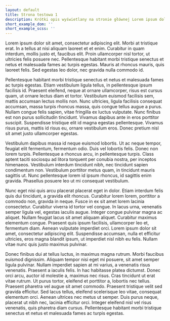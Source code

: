 ```yaml
---
layout: default
title: Strona testowa 1
description: Krótki opis wyświetlany na stronie głównej Lorem ipsum dolor sit amet, consectetur adipiscing elit. Morbi at tristique erat. In a tellus at nisi aliquam laoreet et et enim. Curabitur in quam interdum
short_example_dom: ''
short_example_scss: ''
---
```

Lorem ipsum dolor sit amet, consectetur adipiscing elit. Morbi at tristique erat. In a tellus at nisi aliquam laoreet et et enim. Curabitur in quam interdum, mollis justo et, faucibus elit. Proin ullamcorper nisl tortor, ut ultricies felis posuere nec. Pellentesque habitant morbi tristique senectus et netus et malesuada fames ac turpis egestas. Mauris at rhoncus mauris, quis laoreet felis. Sed egestas leo dolor, nec gravida nulla commodo id.

Pellentesque habitant morbi tristique senectus et netus et malesuada fames ac turpis egestas. Etiam vestibulum ligula tellus, in pellentesque ipsum facilisis id. Praesent eleifend, neque at ornare ullamcorper, risus est cursus quam, ut ornare lectus diam et tortor. Vestibulum euismod facilisis sem, mattis accumsan lectus mollis non. Nunc ultricies, ligula facilisis consequat accumsan, massa turpis rhoncus massa, quis congue tellus augue a purus. Nullam congue felis sapien, vitae fringilla ex luctus vulputate. Nunc finibus est non purus sollicitudin tincidunt. Vivamus dapibus ante in eros porttitor suscipit. Suspendisse tristique elit id magna egestas pellentesque. Vivamus risus purus, mattis id risus eu, ornare vestibulum eros. Donec pretium nisl sit amet justo ullamcorper egestas.

Vestibulum dapibus massa id neque euismod lobortis. Ut ac neque tempor, feugiat elit fermentum, fermentum odio. Duis vel lobortis felis. Donec non lorem turpis. Pellentesque a rhoncus arcu, in pellentesque turpis. Class aptent taciti sociosqu ad litora torquent per conubia nostra, per inceptos himenaeos. Vestibulum interdum tincidunt nibh, nec tincidunt sapien condimentum non. Vestibulum porttitor metus quam, in tincidunt mauris sagittis ut. Nunc pellentesque lorem id ipsum rhoncus, id sagittis enim gravida. Phasellus posuere leo ut mi consequat vestibulum.

Nunc eget nisi quis arcu placerat placerat eget in dolor. Etiam interdum felis quis dui tincidunt, a gravida elit rhoncus. Curabitur lorem lorem, porttitor a commodo non, gravida in neque. Fusce in ex sit amet lorem lacinia consectetur. Curabitur viverra id tortor vel congue. In lacus urna, venenatis semper ligula vel, egestas iaculis augue. Integer congue pulvinar magna ac aliquet. Nullam feugiat lacus sit amet aliquam aliquet. Curabitur maximus elementum congue. Praesent quis ipsum facilisis, ullamcorper leo et, fermentum diam. Aenean vulputate imperdiet orci. Lorem ipsum dolor sit amet, consectetur adipiscing elit. Suspendisse accumsan, nulla et efficitur ultricies, eros magna blandit ipsum, ut imperdiet nisl nibh eu felis. Nullam vitae nunc quis justo maximus pulvinar.

Donec finibus dui at tellus luctus, in maximus magna rutrum. Morbi faucibus euismod dignissim. Aliquam tempor nisi eget mi posuere, sit amet semper ligula pulvinar. Nullam imperdiet sapien at mi varius, a venenatis risus venenatis. Praesent a iaculis felis. In hac habitasse platea dictumst. Donec orci arcu, auctor id molestie a, maximus nec risus. Cras tincidunt ut erat vitae rutrum. Ut purus tortor, eleifend et porttitor a, lobortis nec tellus. Praesent pharetra vel augue sit amet commodo. Praesent tristique velit sed gravida efficitur. Sed lacus tellus, eleifend scelerisque leo vitae, consequat elementum orci. Aenean ultrices nec metus ut semper. Duis purus neque, placerat ut nibh nec, lacinia efficitur orci. Integer eleifend nisl vel risus venenatis, quis pharetra diam cursus. Pellentesque habitant morbi tristique senectus et netus et malesuada fames ac turpis egestas.